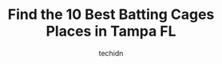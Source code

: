 ---
layout: ampstory
image: https://i0.wp.com/www.depkes.org/wp-content/uploads/2023/06/batting-cages-0-in-tampa-fl-1685766543.jpeg?resize=640,853
author: techidn
featured: false
description: Discover the impressive array of Batting Cages options in Tampa FL, where you can find 10 of the largest Batting Cages establishments in the area. From renowned classics to hidden gems, Tamp
title: Find the 10 Best Batting Cages Places in Tampa FL
cover:
   title: Find the 10 Best Batting Cages Places in Tampa FL
   subtitle: Rickpate
   background: https://www.depkes.org/wp-content/uploads/2023/06/batting-cages-0-in-tampa-fl-1685766543.jpeg

pages: 
 - layout: thirds
   top: <h1>#1 E-Line Softball Training</h1>
   bottom: "<p>What a great spot! The staff is great and have the knowledge, skills, and ability to coach players at any stage of the game. They enjoy teaching and making sure its fun!</p>"
   background: https://www.depkes.org/wp-content/uploads/2023/06/batting-cages-1-in-tampa-fl-1685766544.jpeg
   backgroundblur: true
 - layout: thirds
   top: <h1>#2 Strike One Academy</h1>
   bottom: "<p>Strike One Tampa has no affiliation whatsoever with Strike One Baseball Academy in California. There are no bullies here, and the coaches are very supportive of the kids.</p>"
   background: https://www.depkes.org/wp-content/uploads/2023/06/batting-cages-2-in-tampa-fl-1685766544.png
   cta:
      link: https://www.depkes.org/blog/find-the-10-best-batting-cages-places-in-tampa-fl/
      text: Find the 10 Best Batting Cages Places in Tampa FL
 - layout: thirds
   top: <h1>#3 Hitting Zone</h1>
   bottom: "<p>4895 W Waters Ave, Tampa, FL 33614, United States</p>"
   background: https://www.depkes.org/wp-content/uploads/2023/06/batting-cages-3-in-tampa-fl-1685766545.png
   cta:
      link: https://www.depkes.org/blog/find-the-10-best-batting-cages-places-in-tampa-fl/
      text: Find the 10 Best Batting Cages Places in Tampa FL
 - layout: thirds
   top: <h1>#4 Florida Baseball Institute</h1>
   bottom: "<p>4116 Gunn Hwy, Tampa, FL 33618, United States</p>"
   background: https://images.unsplash.com/photo-1534312527009-56c7016453e6?ixlib=rb-4.0.3&ixid=MnwxMjA3fDB8MHxwaG90by1wYWdlfHx8fGVufDB8fHx8&auto=format&fit=crop&w=640&h=853&q=80
   cta:
      link: https://www.depkes.org/blog/find-the-10-best-batting-cages-places-in-tampa-fl/
      text: Find the 10 Best Batting Cages Places in Tampa FL
 - layout: thirds
   top: <h1>#5 JOBA USA Baseball</h1>
   bottom: "<p>4808 N Manhattan Ave Suite A, Tampa, FL 33614, United States</p>"
   background: https://images.unsplash.com/photo-1527066579998-dbbae57f45ce?ixlib=rb-4.0.3&ixid=MnwxMjA3fDB8MHxwaG90by1wYWdlfHx8fGVufDB8fHx8&auto=format&fit=crop&w=640&h=853&q=80
   cta:
      link: https://www.depkes.org/blog/find-the-10-best-batting-cages-places-in-tampa-fl/
      text: Find the 10 Best Batting Cages Places in Tampa FL
 - layout: thirds
   top: <h1>#6 KineticPro Performance</h1>
   bottom: "<p>4405 N Thatcher Ave, Tampa, FL 33614, United States</p>"
   background: https://images.unsplash.com/photo-1541356665065-22676f35dd40?ixlib=rb-4.0.3&ixid=MnwxMjA3fDB8MHxwaG90by1wYWdlfHx8fGVufDB8fHx8&auto=format&fit=crop&w=640&h=853&q=80
   cta:
      link: https://www.depkes.org/blog/find-the-10-best-batting-cages-places-in-tampa-fl/
      text: Find the 10 Best Batting Cages Places in Tampa FL
 - layout: thirds
   top: <h1>#7 The Big League Approach</h1>
   bottom: "<p>7815 N Dale Mabry Hwy, Tampa, FL 33614, United States</p>"
   background: https://images.unsplash.com/photo-1533998839656-76f5e4b2bccb?ixlib=rb-4.0.3&ixid=MnwxMjA3fDB8MHxwaG90by1wYWdlfHx8fGVufDB8fHx8&auto=format&fit=crop&w=640&h=853&q=80
   cta:
      link: https://www.depkes.org/blog/find-the-10-best-batting-cages-places-in-tampa-fl/
      text: Find the 10 Best Batting Cages Places in Tampa FL
 - layout: thirds
   middle: Continue reading...
   background: https://images.unsplash.com/photo-1608501821300-4f99e58bba77?ixlib=rb-4.0.3&ixid=MnwxMjA3fDB8MHxwaG90by1wYWdlfHx8fGVufDB8fHx8&auto=format&fit=crop&w=640&h=853&q=80
   cta:
      link: https://www.depkes.org/blog/find-the-10-best-batting-cages-places-in-tampa-fl/
      text: Find the 10 Best Batting Cages Places in Tampa FL
      
---
